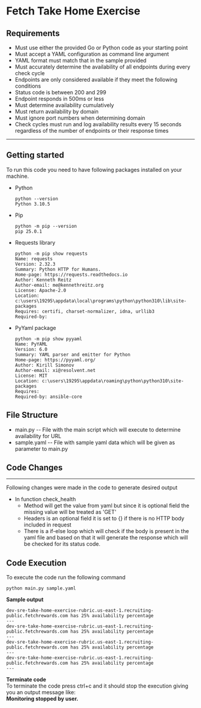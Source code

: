# Fetch Take Home Exercise

Requirements
---
- Must use either the provided Go or Python code as your starting point
- Must accept a YAML configuration as command line argument
- YAML format must match that in the sample provided
- Must accurately determine the availability of all endpoints during every check cycle
- Endpoints are only considered available if they meet the following conditions
- Status code is between 200 and 299
- Endpoint responds in 500ms or less
- Must determine availability cumulatively
- Must return availability by domain
- Must ignore port numbers when determining domain
- Check cycles must run and log availability results every 15 seconds regardless of the number of endpoints or their response times
---

## Getting started
To run this code you need to have following packages installed on your machine.

- Python
  ```
  python --version
  Python 3.10.5
  ```
- Pip
  ```
  python -m pip --version
  pip 25.0.1 
  ```
- Requests library
  ```
  python -m pip show requests
  Name: requests
  Version: 2.32.3
  Summary: Python HTTP for Humans.
  Home-page: https://requests.readthedocs.io
  Author: Kenneth Reitz
  Author-email: me@kennethreitz.org
  License: Apache-2.0
  Location: c:\users\19295\appdata\local\programs\python\python310\lib\site-packages
  Requires: certifi, charset-normalizer, idna, urllib3
  Required-by:
  ```
- PyYaml package
  ```
  python -m pip show pyyaml  
  Name: PyYAML
  Version: 6.0
  Summary: YAML parser and emitter for Python
  Home-page: https://pyyaml.org/
  Author: Kirill Simonov
  Author-email: xi@resolvent.net
  License: MIT
  Location: c:\users\19295\appdata\roaming\python\python310\site-packages
  Requires:
  Required-by: ansible-core
  ```

## File Structure 
- main.py -- File with the main script which will execute to determine availability for URL
- sample.yaml -- File with sample yaml data which will be given as parameter to main.py

## Code Changes
---
Following changes were made in the code to generate desired output
- In function check_health
  - Method will get the value from yaml but since it is optional field the missing value will be treated as 'GET'
  - Headers is an optional field it is set to {} if there is no HTTP body included in request
  - There is a if-else loop which will check if the body is present in the yaml file and based on that it will generate the response which will be checked for its status code.

## Code Execution

To execute the code run the following command
```
python main.py sample.yaml
```
**Sample output**
```
dev-sre-take-home-exercise-rubric.us-east-1.recruiting-public.fetchrewards.com has 25% availability percentage
---
dev-sre-take-home-exercise-rubric.us-east-1.recruiting-public.fetchrewards.com has 25% availability percentage
---
dev-sre-take-home-exercise-rubric.us-east-1.recruiting-public.fetchrewards.com has 25% availability percentage
---
dev-sre-take-home-exercise-rubric.us-east-1.recruiting-public.fetchrewards.com has 25% availability percentage
---
```
**Terminate code**  
To terminate the code press ctrl+c and it should stop the execution giving you an output message like:  
**Monitoring stopped by user.**
